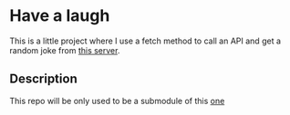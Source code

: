 # Have a laugh

This is a little project where I use a fetch method to call an API and get a random joke from  [this server](https://icanhazdadjoke.com/).

## Description

This repo will be only used to be a submodule of this  [one](https://github.com/sergiogval/50days) 